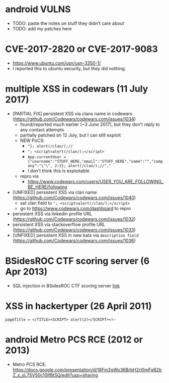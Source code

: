 # android VULNS
* TODO: paste the notes on stuff they didn't care about
* TODO: add my patches here

# CVE-2017-2820 or CVE-2017-9083
* https://www.ubuntu.com/usn/usn-3350-1/
* I reported this to ubuntu security, but they did nothing.

# multiple XSS in codewars (11 July 2017)
* [PARTIAL FIX] persistent XSS via clans name in codewars (https://github.com/Codewars/codewars.com/issues/1034)
  * found/reported much earlier (~3 June 2017), but they don't reply to any contact attempts
  * partially patched on 12 July, but I can still exploit
  * NEW PoCS:
    * `"}; alert(/clan/);//`
    * `"; <script>alert(/clan/);</script>`
    * `App.currentUser = {"username":"STUFF_HERE,"email":"STUFF_HERE","name":"","company":"\"\", 2:3}; alert(/clan/);//","`
     * I don't think this is exploitable
   * repro via
     * https://www.codewars.com/users/USER_YOU_ARE_FOLLOWING_BE_HERE/following
* [UNFIXED] persistent XSS via clan name (https://github.com/Codewars/codewars.com/issues/1040)
  * set clan field to `"; <script>alert(/clan/);</script>`
  * go to https://www.codewars.com/dashboard to repro
* persistent XSS via linkedin profile URL (https://github.com/Codewars/codewars.com/issues/1032)
* persistent XSS via stackoverflow profile URL (https://github.com/Codewars/codewars.com/issues/1033)
* [UNFIXED] persistent XSS in new kata via `description field` (https://github.com/Codewars/codewars.com/issues/1036)

# BSidesROC CTF scoring server (6 Apr 2013) 
* SQL injection in BSidesROC CTF scoring server [link](https://twitter.com/BSidesROC/status/320574435180552195) 

# XSS in hackertyper (26 April 2011)
```
pageTitle = </TITLE><SCRIPT> alert(2)</SCRIPT><!–
```

# android Metro PCS RCE (2012 or 2013)
* Metro PCS RCE: https://docs.google.com/presentation/d/18Fm2gWo36BrbH2rl0mFqB2bZ_s_sL7SV50c10lfBtSQ/edit?usp=sharing
